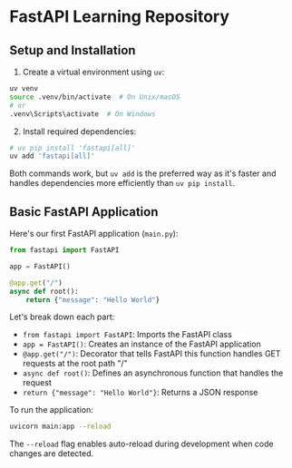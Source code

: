 # FastAPI Learning Repository

## Setup and Installation

1. Create a virtual environment using `uv`:

```bash
uv venv
source .venv/bin/activate  # On Unix/macOS
# or
.venv\Scripts\activate  # On Windows
```

2. Install required dependencies:

```bash
# uv pip install 'fastapi[all]'
uv add 'fastapi[all]'
```

Both commands work, but `uv add` is the preferred way as it's faster and handles dependencies more efficiently than `uv pip install`.

## Basic FastAPI Application

Here's our first FastAPI application (`main.py`):

```python
from fastapi import FastAPI

app = FastAPI()

@app.get("/")
async def root():
    return {"message": "Hello World"}
```

Let's break down each part:

- `from fastapi import FastAPI`: Imports the FastAPI class
- `app = FastAPI()`: Creates an instance of the FastAPI application
- `@app.get("/")`: Decorator that tells FastAPI this function handles GET requests at the root path "/"
- `async def root()`: Defines an asynchronous function that handles the request
- `return {"message": "Hello World"}`: Returns a JSON response

To run the application:

```bash
uvicorn main:app --reload
```

The `--reload` flag enables auto-reload during development when code changes are detected.

